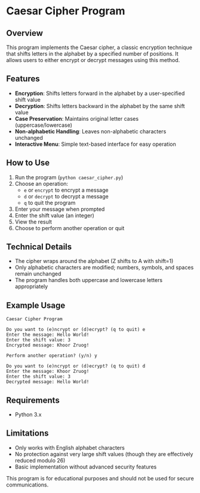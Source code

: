 # Caesar Cipher Program

## Overview
This program implements the Caesar cipher, a classic encryption technique that shifts letters in the alphabet by a specified number of positions. It allows users to either encrypt or decrypt messages using this method.

## Features
- **Encryption**: Shifts letters forward in the alphabet by a user-specified shift value
- **Decryption**: Shifts letters backward in the alphabet by the same shift value
- **Case Preservation**: Maintains original letter cases (uppercase/lowercase)
- **Non-alphabetic Handling**: Leaves non-alphabetic characters unchanged
- **Interactive Menu**: Simple text-based interface for easy operation

## How to Use
1. Run the program (`python caesar_cipher.py`)
2. Choose an operation:
   - `e` or `encrypt` to encrypt a message
   - `d` or `decrypt` to decrypt a message
   - `q` to quit the program
3. Enter your message when prompted
4. Enter the shift value (an integer)
5. View the result
6. Choose to perform another operation or quit

## Technical Details
- The cipher wraps around the alphabet (Z shifts to A with shift=1)
- Only alphabetic characters are modified; numbers, symbols, and spaces remain unchanged
- The program handles both uppercase and lowercase letters appropriately

## Example Usage
```
Caesar Cipher Program

Do you want to (e)ncrypt or (d)ecrypt? (q to quit) e
Enter the message: Hello World!
Enter the shift value: 3
Encrypted message: Khoor Zruog!

Perform another operation? (y/n) y

Do you want to (e)ncrypt or (d)ecrypt? (q to quit) d
Enter the message: Khoor Zruog!
Enter the shift value: 3
Decrypted message: Hello World!
```

## Requirements
- Python 3.x

## Limitations
- Only works with English alphabet characters
- No protection against very large shift values (though they are effectively reduced modulo 26)
- Basic implementation without advanced security features

This program is for educational purposes and should not be used for secure communications.

